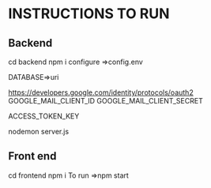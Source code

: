 # INSTRUCTIONS TO RUN 
## Backend 
cd backend 
npm i
configure =>config.env

DATABASE=>uri

https://developers.google.com/identity/protocols/oauth2
GOOGLE_MAIL_CLIENT_ID
GOOGLE_MAIL_CLIENT_SECRET

ACCESS_TOKEN_KEY

nodemon server.js


## Front end 
cd frontend
npm i
To run =>npm start
